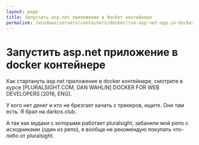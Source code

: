 ```yaml
---
layout: page
title: Запустить asp.net приложение в docker контейнере
permalink: /windows/servers/containers/docker/run-asp-net-app-in-docker/
---
```


# Запустить asp.net приложение в docker контейнере


Как стартануть asp.net приложение в docker контейнере, смотрите в курсе [PLURALSIGHT.COM, DAN WAHLIN] DOCKER FOR WEB DEVELOPERS [2016, ENG].

У кого нет денег и кто не брезгает качать с трекеров, ищите. Они там есть.
Я брал на darkos.club.

А так как мудаки с которыми работает pluralsight, забанили мой репо с исходниками (один из репо), я вообще не рекомендую покупать что-либо от pluralsight.

